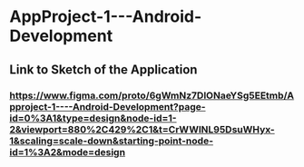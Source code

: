 # AppProject-1---Android-Development
## Link to Sketch of the Application 
### https://www.figma.com/proto/6gWmNz7DlONaeYSg5EEtmb/Approject-1----Android-Development?page-id=0%3A1&type=design&node-id=1-2&viewport=880%2C429%2C1&t=CrWWlNL95DsuWHyx-1&scaling=scale-down&starting-point-node-id=1%3A2&mode=design
